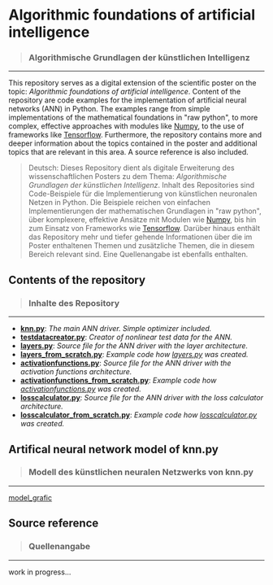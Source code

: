 # **Algorithmic foundations of artificial intelligence**
> ### Algorithmische Grundlagen der künstlichen Intelligenz
*****
This repository serves as a digital extension of the scientific poster on the topic: _Algorithmic foundations of artificial intelligence_.
Content of the repository are code examples for the implementation of artificial neural networks (ANN) in Python. The examples range from simple implementations of the mathematical foundations in "raw python", to more complex, effective approaches with modules like [Numpy](https://numpy.org/), to the use of frameworks like [Tensorflow](https://www.tensorflow.org/).
Furthermore, the repository contains more and deeper information about the topics contained in the poster and additional topics that are relevant in this area.
A source reference is also included.

>Deutsch: Dieses Repository dient als digitale Erweiterung des wissenschaftlichen Posters zu dem Thema: _Algorithmische Grundlagen der künstlichen Intelligenz_. Inhalt des Repositories sind Code-Beispiele für die Implementierung von künstlichen neuronalen Netzen in Python. Die Beispiele reichen von einfachen Implementierungen der mathematischen Grundlagen in "raw python", über komplexere, effektive Ansätze mit Modulen wie [Numpy](https://numpy.org/), bis hin zum Einsatz von Frameworks wie [Tensorflow](https://www.tensorflow.org/). Darüber hinaus enthält das Repository mehr und tiefer gehende Informationen über die im Poster enthaltenen Themen und zusätzliche Themen, die in diesem Bereich relevant sind. Eine Quellenangabe ist ebenfalls enthalten.

## Contents of the repository
> ### Inhalte des Repository
*****
- [**knn.py**](https://github.com/MrN4ND0/KI-G1/blob/main/knn.py): _The main ANN driver. Simple optimizer included._
- [**testdatacreator.py**](https://github.com/MrN4ND0/KI-G1/blob/main/testdatacreator.py): _Creator of nonlinear test data for the ANN._ 
- [**layers.py**](https://github.com/MrN4ND0/KI-G1/blob/main/layers.py): _Source file for the ANN driver with the layer architecture._
- [**layers_from_scratch.py**](https://github.com/MrN4ND0/KI-G1/blob/main/layers_from_scratch.py): _Example code how [layers.py](https://github.com/MrN4ND0/KI-G1/blob/main/layers.py) was created._
- [**activationfunctions.py**](https://github.com/MrN4ND0/KI-G1/blob/main/activationfunctions.py): _Source file for the ANN driver with the activation functions architecture._
- [**activationfunctions_from_scratch.py**](https://github.com/MrN4ND0/KI-G1/blob/main/activationfunctions_from_scratch.py): _Example code how [activationfunctions.py](https://github.com/MrN4ND0/KI-G1/blob/main/activatonfunctions.py) was created._
- [**losscalculator.py**](https://github.com/MrN4ND0/KI-G1/blob/main/losscalculator.py): _Source file for the ANN driver with the loss calculator architecture._
- [**losscalculator_from_scratch.py**](https://github.com/MrN4ND0/KI-G1/blob/main/losscalculator_form_scratch.py): _Example code how [losscalculator.py](https://github.com/MrN4ND0/KI-G1/blob/main/losscalculator.py) was created._

## Artifical neural network model of knn.py
> ### Modell des künstlichen neuralen Netzwerks von knn.py
*****
[model_grafic](https://github.com/MrN4ND0/KI-G1/blob/main/knn_model21010103.drawio.png)

## Source reference
> ### Quellenangabe
*****
work in progress...






